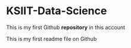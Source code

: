 # KSIIT-Data-Science

This is my first Github **repository** in this account

This is my first readme file on Github

